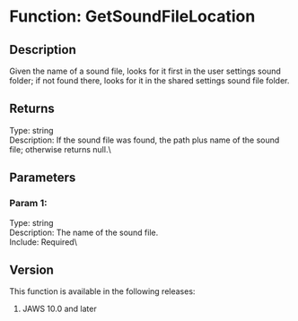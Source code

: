 # Function: GetSoundFileLocation

## Description

Given the name of a sound file, looks for it first in the user settings
sound folder; if not found there, looks for it in the shared settings
sound file folder.

## Returns

Type: string\
Description: If the sound file was found, the path plus name of the
sound file; otherwise returns null.\

## Parameters

### Param 1:

Type: string\
Description: The name of the sound file.\
Include: Required\

## Version

This function is available in the following releases:

1.  JAWS 10.0 and later
